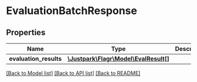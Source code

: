 # EvaluationBatchResponse

## Properties
Name | Type | Description | Notes
------------ | ------------- | ------------- | -------------
**evaluation_results** | [**\Justpark\Flagr\Model\EvalResult[]**](EvalResult.md) |  | 

[[Back to Model list]](../README.md#documentation-for-models) [[Back to API list]](../README.md#documentation-for-api-endpoints) [[Back to README]](../README.md)



